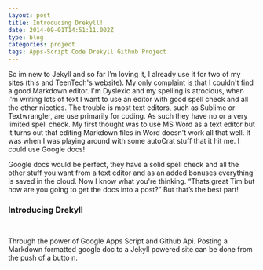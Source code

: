 ```yaml
---
layout: post
title: Introducing Drekyll!
date: 2014-09-01T14:51:11.002Z
type: blog
categories: project
tags: Apps-Script Code Drekyll Github Project
---
```

<body class="c0">
	<p style="widows:2;orphans:2;direction:ltr">
		<span>So im new to Jekyll and so far I’m loving it, I already use it for two of my sites (this and TeenTech's website). My only complaint is that I couldn't find a good Markdown editor. I'm Dyslexic and my spelling is atrocious, when i'm writing lots of text I want to use an editor with good spell check and all the other niceties. The trouble is most text editors, such as Sublime or Textwrangler, are use primarily for coding. As such they have no or a very limited spell check. My first thought was to use MS Word as a text editor but it turns out that editing Markdown files in Word doesn't work all that well. It was when I was playing around with some autoCrat stuff that it hit me. I could use Google docs!</span>
	</p>
	<p style="widows:2;orphans:2;direction:ltr">
		<span>Google docs would be perfect, they have a solid spell check and all the other stuff you want from a text editor and as an added bonuses everything is saved in the cloud. Now I know what you're thinking. “Thats great Tim but how are you going to get the docs into a post?” But that’s the best part!</span>
	</p>
	<h3 style="widows:2;orphans:2;direction:ltr;page-break-after:avoid">
				<span>Introducing Drekyll</span>
	</h3>
	<p style="widows:2;orphans:2;direction:ltr;height:11pt">
		<span />
	</p>
	<p style="widows:2;orphans:2;direction:ltr">
		<span>Through the power of Google Apps Script and Github Api. Posting a Markdown formatted google doc to a Jekyll powered site can be done from the push of a butto</span>
		<span>n.</span>
	</p>
	<p style="widows:2;orphans:2;direction:ltr;height:11pt">
		<span style="text-decoration:underline" />
	</p>
	<p style="widows:2;orphans:2;direction:ltr;height:11pt">
		<span style="text-decoration:underline" />
	</p>
</body>